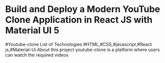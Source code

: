 # Build and Deploy a Modern YouTube Clone Application in React JS with Material UI 5
#Youtube-clone
List of Technologies
#HTML,#CSS,#javascript,#React js,#Material-Ui
 About this project
youtube-clone is a platform where users can watch the required videos